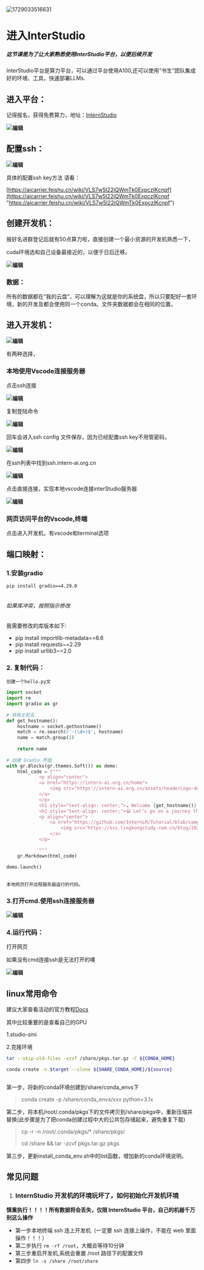  ![1729033516631](image/白嫖A100-git/1729033516631.png)

# 进入InterStudio

##### 这节课是为了让大家熟悉使用InterStudio平台，以便后续开发

InterStudio平台是算力平台，可以通过平台使用A100,还可以使用“书生”团队集成好的环境、工具，快速部署LLMs.

## 进入平台：

记得报名，获得免费算力，地址：[InternStudio](https://studio.intern-ai.org.cn/ "InternStudio")

![](https://i-blog.csdnimg.cn/direct/e19d2b2b7da54d9b890e0bdb9a50d728.png)![]()**编辑**

## 配置ssh：

![](https://i-blog.csdnimg.cn/direct/e2c167e0de874b57b995ea088719549f.png)![]()**编辑**

具体的配置ssh key方法 请看：

[https://aicarrier.feishu.cn/wiki/VLS7w5I22iQWmTk0ExpczIKcnpf](https://aicarrier.feishu.cn/wiki/VLS7w5I22iQWmTk0ExpczIKcnpf "https://aicarrier.feishu.cn/wiki/VLS7w5I22iQWmTk0ExpczIKcnpf")

## 创建开发机：

报好名进群登记后就有50点算力啦，直接创建一个最小资源的开发机熟悉一下，

cuda环境选和自己设备最接近的，以便于日后迁移。

![](https://i-blog.csdnimg.cn/direct/6aba29d216e242ee8486aec1b76028dd.png)![]()**编辑**

### 数据：

所有的数据都在“我的云盘”，可以理解为这就是你的系统盘，所以只要配好一套环境，新的开发及都会使用同一个conda。文件夹数据都会在相同的位置。

## 进入开发机：

![](https://i-blog.csdnimg.cn/direct/57b74e3186f642ff8a955487c9fd6d0b.png)![]()**编辑**

有两种选择，

### 本地使用Vscode连接服务器

点击ssh连接

![](https://i-blog.csdnimg.cn/direct/99c21f387c0f4e0b87eeae45e5fe353b.png)![]()**编辑**

复制登陆命令

![](https://i-blog.csdnimg.cn/direct/94028eece8d140d1a524140e8bbaf34d.png)![]()**编辑**

回车会进入ssh config 文件保存，因为已经配置ssh key不用管密码，

![](https://i-blog.csdnimg.cn/direct/780211d0a6ea42f38a2b081024064d8a.png)![]()**编辑**

在ssh列表中找到ssh.intern-ai.org.cn

![](https://i-blog.csdnimg.cn/direct/8f0c55bf71954aab942a8385ce9ac628.png)![]()**编辑**

点击直接连接，实现本地vscode连接interStudio服务器

![](https://i-blog.csdnimg.cn/direct/ea27a8e44df54e5bb977bec419a9cf27.png)![]()**编辑**

### 网页访问平台的Vscode,终端

点击进入开发机，有vscode和terminal选项

## 端口映射：

### 1.安装gradio

```bash
pip install gradio==4.29.0
```

![]()

###### 如果库冲突，按照指示修改

我需要修改的库版本如下:

* pip install importlib-metadata==6.6
* pip install requests~=2.29
* pip install urllib3~=2.0

### 2. 复制代码：

    创建一个hello.py文

```python
import socket
import re
import gradio as gr
 
# 获取主机名
def get_hostname():
    hostname = socket.gethostname()
    match = re.search(r'-(\d+)$', hostname)
    name = match.group(1)
  
    return name
 
# 创建 Gradio 界面
with gr.Blocks(gr.themes.Soft()) as demo:
    html_code = f"""
            <p align="center">
            <a href="https://intern-ai.org.cn/home">
                <img src="https://intern-ai.org.cn/assets/headerLogo-4ea34f23.svg" alt="Logo" width="20%" style="border-radius: 5px;">
            </a>
            </p>
            <h1 style="text-align: center;">☁️ Welcome {get_hostname()} user, welcome to the ShuSheng LLM Practical Camp Course!</h1>
            <h2 style="text-align: center;">😀 Let’s go on a journey through ShuSheng Island together.</h2>
            <p align="center">
                <a href="https://github.com/InternLM/Tutorial/blob/camp3">
                    <img src="https://oss.lingkongstudy.com.cn/blog/202406301604074.jpg" alt="Logo" width="20%" style="border-radius: 5px;">
                </a>
            </p>

            """
    gr.Markdown(html_code)

demo.launch()
```

![]()

    本地网页打开远程服务器运行的代码。

### 3.打开cmd.使用ssh连接服务器

![](https://i-blog.csdnimg.cn/direct/7b52098a11fe4a399d63ad30da71f17c.png)![]()**编辑**

### 4.运行代码：

打开网页

如果没有cmd连接ssh是无法打开的噢

![](https://i-blog.csdnimg.cn/direct/aeb5c841d4334e659281b26e01910b33.png)![]()**编辑**

## linux常用命令

建议大家查看活动的官方教程[Docs](https://aicarrier.feishu.cn/wiki/XZChwwDsciyFyHk5mGTc1EKinkc "Docs")

其中比较重要的是查看自己的GPU

1.studio-smi

2.克隆环境

```bash
tar --skip-old-files -xzvf /share/pkgs.tar.gz -C ${CONDA_HOME}

conda create -n $target --clone ${SHARE_CONDA_HOME}/${source}
```

![]()

第一步，将新的conda环境创建到/share/conda_envs下

> conda create -p /share/conda_envs/xxx python=3.1x

第二步，将本机/root/.conda/pkgs下的文件拷贝到/share/pkgs中，重新压缩并替换(此步骤是为了把conda创建过程中大的公共包存储起来，避免重复下载)

> cp -r -n /root/.conda/pkgs/* /share/pkgs/
>
> cd /share && tar -zcvf pkgs.tar.gz pkgs

第三步，更新install_conda_env.sh中的list函数，增加新的conda环境说明。

## 常见问题

1. ### InternStudio 开发机的环境玩坏了，如何初始化开发机环境

**慎重执行！！！！所有数据将会丢失，仅限 InternStudio 平台，自己的机器千万别这么操作**

* 第一步本地终端 ssh 连上开发机（一定要 ssh 连接上操作，不能在 web 里面操作！！！）
* 第二步执行 `rm -rf /root`，大概会等待10分钟
* 第三步重启开发机,系统会重置 /root 路径下的配置文件
* 第四步 `ln -s /share /root/share`
